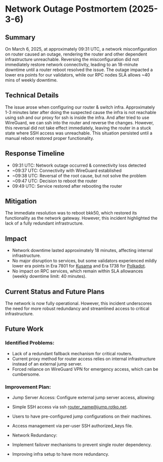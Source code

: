 # Network Outage Postmortem (2025-3-6)

## Summary
On March 6, 2025, at approximately 09:31 UTC, a network misconfiguration on router caused an outage, 
rendering the router and other dependent infrastructure unreachable. Reversing the misconfiguration did not
immediately restore network connectivity, leading to an 18-minute downtime until a router reboot resolved the issue.
The outage impacted a lower era points for our validators, while our RPC nodes SLA allows ~40 mins of weekly downtime.

## Technical Details
The issue arose when configuring our router & switch infra. Approximately 1-3 minutes later after doing the suspected cause
the infra is not reachable using ssh and our proxy for ssh is inside the infra. And after tried to use WireGuard, we can ssh
into the router and reverse the changes. However, this reversal did not take effect immediately, leaving the router in a stuck
state where SSH access was unreachable. This situation persisted until a manual reboot restored proper functionality.

## Response Timeline
- 09:31 UTC: Network outage occurred & connectivity loss detected
- ~09:37 UTC: Connectivity with WireGuard established
- ~09:38 UTC: Reversal of the root cause, but not solve the problem
- ~09:47 UTC: Decision to reboot the router
- 09:49 UTC: Service restored after rebooting the router

## Mitigation
The immediate resolution was to reboot bkk50, which restored its functionality as the network gateway. However, this incident highlighted
the lack of a fully redundant infrastructure.

## Impact
- Network downtime lasted approximately 18 minutes, affecting internal infrastructure.
- No major disruption to services, but some validators experienced mildly lower era points in Era 7801 for [Kusama](https://apps.turboflakes.io/?chain=kusama#/validator/ESSZefozpZYVLbLF1vaGtabthQYg8PVXiTytVm6YiiwAnee?mode=history) and Era 1738 for [Polkadot](https://apps.turboflakes.io/#/validator/1ArdZJtNUrZsfidfn1t69xHaSWwzf6PQNdLEUpcnVmbkZc5?mode=history).
- No impact on RPC services, which remain within SLA allowances (weekly downtime limit: 40 minutes).

## Current Status and Future Plans
The network is now fully operational. However, this incident underscores the need for more robust redundancy and streamlined access to critical infrastructure.

## Future Work
### Identified Problems:

- Lack of a redundant fallback mechanism for critical routers.
- Current proxy method for router access relies on internal infrastructure instead of an external jump server.
- Forced reliance on WireGuard VPN for emergency access, which can be cumbersome.

### Improvement Plan:

- Jump Server Access: Configure external jump server access, allowing:
 - Simple SSH access via ssh router_name@jump.rotko.net.
 - Users to have pre-configured jump configurations on their machines.
 - Access management via per-user SSH authorized_keys file.

- Network Redundancy:
 - Implement failover mechanisms to prevent single router dependency.
 - Improving infra setup to have more redundancy.
